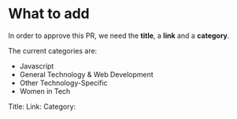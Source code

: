 # What to add

In order to approve this PR, we need the **title**, a **link** and a **category**.

The current categories are:
- Javascript
- General Technology & Web Development 
- Other Technology-Specific 
- Women in Tech

Title: 
Link: 
Category:
